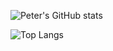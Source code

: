 ![Peter's GitHub stats](https://github-readme-stats.vercel.app/api?username=peter-jansson&count_private=true&show_icons=true&theme=dark)

![Top Langs](https://github-readme-stats.vercel.app/api/top-langs/?username=peter-jansson&layout=compact&exclude_repo=sqlite3,zlib,bzip2)
